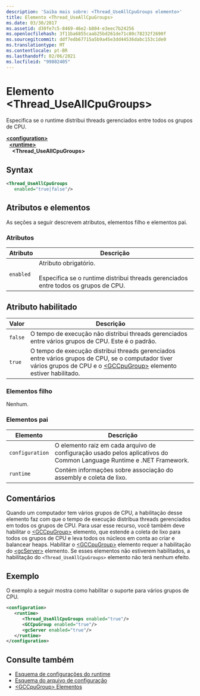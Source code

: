 ```yaml
---
description: 'Saiba mais sobre: <Thread_UseAllCpuGroups elemento>'
title: Elemento <Thread_UseAllCpuGroups>
ms.date: 03/30/2017
ms.assetid: d30fe7c5-8469-46e2-b804-e3eec7b24256
ms.openlocfilehash: 3f11ba6855caab25bd261de71c80c78232f2690f
ms.sourcegitcommit: ddf7edb67715a5b9a45e3dd44536dabc153c1de0
ms.translationtype: MT
ms.contentlocale: pt-BR
ms.lasthandoff: 02/06/2021
ms.locfileid: "99802405"
---
```

# <a name="thread_useallcpugroups-element"></a>Elemento \<Thread_UseAllCpuGroups>

Especifica se o runtime distribui threads gerenciados entre todos os grupos de CPU.

[**\<configuration>**](../configuration-element.md)\
&nbsp;&nbsp;[**\<runtime>**](runtime-element.md)\
&nbsp;&nbsp;&nbsp;&nbsp;**\<Thread_UseAllCpuGroups>**  

## <a name="syntax"></a>Syntax

```xml
<Thread_UseAllCpuGroups
   enabled="true|false"/>
```

## <a name="attributes-and-elements"></a>Atributos e elementos

As seções a seguir descrevem atributos, elementos filho e elementos pai.

### <a name="attributes"></a>Atributos

|Atributo|Descrição|
|---------------|-----------------|
|`enabled`|Atributo obrigatório.<br /><br /> Especifica se o runtime distribui threads gerenciados entre todos os grupos de CPU.|

## <a name="enabled-attribute"></a>Atributo habilitado

|Valor|Descrição|
|-----------|-----------------|
|`false`|O tempo de execução não distribui threads gerenciados entre vários grupos de CPU. Este é o padrão.|
|`true`|O tempo de execução distribui threads gerenciados entre vários grupos de CPU, se o computador tiver vários grupos de CPU e o [\<GCCpuGroup>](gccpugroup-element.md) elemento estiver habilitado.|

### <a name="child-elements"></a>Elementos filho

Nenhum.

### <a name="parent-elements"></a>Elementos pai

|Elemento|Descrição|
|-------------|-----------------|
|`configuration`|O elemento raiz em cada arquivo de configuração usado pelos aplicativos do Common Language Runtime e .NET Framework.|
|`runtime`|Contém informações sobre associação do assembly e coleta de lixo.|

## <a name="remarks"></a>Comentários

Quando um computador tem vários grupos de CPU, a habilitação desse elemento faz com que o tempo de execução distribua threads gerenciados em todos os grupos de CPU. Para usar esse recurso, você também deve habilitar o [\<GCCpuGroup>](gccpugroup-element.md) elemento, que estende a coleta de lixo para todos os grupos de CPU e leva todos os núcleos em conta ao criar e balancear heaps. Habilitar o [\<GCCpuGroup>](gccpugroup-element.md) elemento requer a habilitação do [\<gcServer>](gcserver-element.md) elemento. Se esses elementos não estiverem habilitados, a habilitação do `<Thread_UseAllCpuGroups>` elemento não terá nenhum efeito.

## <a name="example"></a>Exemplo

O exemplo a seguir mostra como habilitar o suporte para vários grupos de CPU.

```xml
<configuration>
   <runtime>
      <Thread_UseAllCpuGroups enabled="true"/>
      <GCCpuGroup enabled="true"/>
      <gcServer enabled="true"/>
   </runtime>
</configuration>
```

## <a name="see-also"></a>Consulte também

- [Esquema de configurações do runtime](index.md)
- [Esquema do arquivo de configuração](../index.md)
- [\<GCCpuGroup> Elementos](gccpugroup-element.md)
